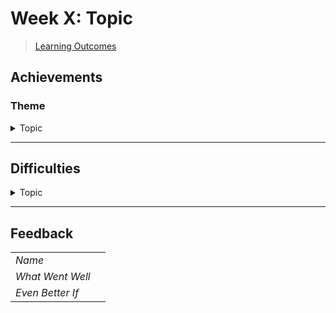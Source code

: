 # Week X: Topic

> [Learning Outcomes]()

## Achievements

### Theme

<details>
    <summary>Topic</summary>

---

Content

---
</details>

---

## Difficulties

<details>
    <summary>Topic</summary>

---

Content

---
</details>

---

## Feedback

|                  |                         |
| ---------------- | ----------------------- |
| *Name*           |                         |
| *What Went Well* |                         |
| *Even Better If* |                         |
